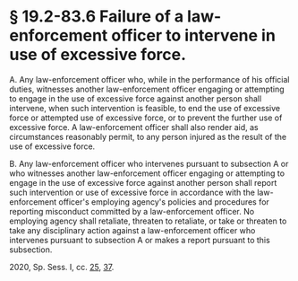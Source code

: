 # § 19.2-83.6 Failure of a law-enforcement officer to intervene in use of excessive force.

<p>A. Any law-enforcement officer who, while in the performance of his official duties, witnesses another law-enforcement officer engaging or attempting to engage in the use of excessive force against another person shall intervene, when such intervention is feasible, to end the use of excessive force or attempted use of excessive force, or to prevent the further use of excessive force. A law-enforcement officer shall also render aid, as circumstances reasonably permit, to any person injured as the result of the use of excessive force.</p><p>B. Any law-enforcement officer who intervenes pursuant to subsection A or who witnesses another law-enforcement officer engaging or attempting to engage in the use of excessive force against another person shall report such intervention or use of excessive force in accordance with the law-enforcement officer's employing agency's policies and procedures for reporting misconduct committed by a law-enforcement officer. No employing agency shall retaliate, threaten to retaliate, or take or threaten to take any disciplinary action against a law-enforcement officer who intervenes pursuant to subsection A or makes a report pursuant to this subsection.</p><p>2020, Sp. Sess. I, cc. <a href='http://lis.virginia.gov/cgi-bin/legp604.exe?202+ful+CHAP0025'>25</a>, <a href='http://lis.virginia.gov/cgi-bin/legp604.exe?202+ful+CHAP0037'>37</a>.</p>